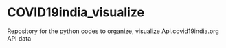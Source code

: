 # COVID19india_visualize
Repository for the python codes to organize, visualize Api.covid19india.org API data 
